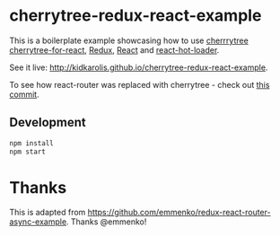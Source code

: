 # cherrytree-redux-react-example

This is a boilerplate example showcasing how to use [cherrrytree](https://github.com/QubitProducts/cherrytree) [cherrytree-for-react](https://github.com/KidkArolis/cherrytree-for-react), [Redux](https://github.com/gaearon/redux), [React](https://github.com/facebook/react) and [react-hot-loader](https://github.com/gaearon/react-hot-loader).

See it live: http://kidkarolis.github.io/cherrytree-redux-react-example.

To see how react-router was replaced with cherrytree - check out [this commit](https://github.com/KidkArolis/cherrytree-redux-react-example/commit/7c340c5119fda6c91c382282ba87c8f540a4cbfb).

## Development

```bash
npm install
npm start
```

# Thanks

This is adapted from https://github.com/emmenko/redux-react-router-async-example. Thanks @emmenko!
